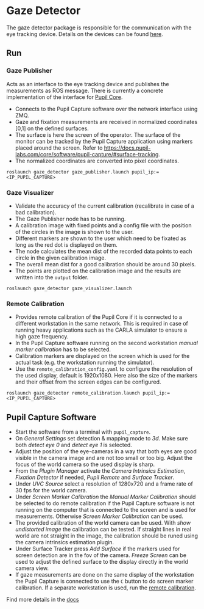 # Gaze Detector

The gaze detector package is responsible for the communication with the eye tracking device. Details on the devices can be found [here](https://gitlab.lrz.de/teleop/env-setup/wikis/eye-tracking).

## Run

### Gaze Publisher

Acts as an interface to the eye tracking device and publishes the measurements as ROS message. There is currently a concrete implementation of the interface for [Pupil Core](https://pupil-labs.com).

* Connects to the Pupil Capture software over the network interface using ZMQ.
* Gaze and fixation measurements are received in normalized coordinates [0,1] on the defined surfaces.
* The surface is here the screen of the operator. The surface of the monitor can be tracked by the Pupil Capture application using markers placed around the screen. Refer to https://docs.pupil-labs.com/core/software/pupil-capture/#surface-tracking.
* The normalized coordinates are converted into pixel coordinates.

```shell
roslaunch gaze_detector gaze_publisher.launch pupil_ip:=<IP_PUPIL_CAPTURE>
```

### Gaze Visualizer

* Validate the accuracy of the current calibration (recalibrate in case of a bad calibration).
* The Gaze Publisher node has to be running.
* A calibration image with fixed points and a config file with the position of the circles in the image is shown to the user.
* Different markers are shown to the user which need to be fixated as long as the red dot is displayed on them.
* The node calculates the mean dist of the recorded data points to each circle in the given calibration image.
* The overall mean dist for a good calibration should be around 30 pixels.
* The points are plotted on the calibration image and the results are written into the `output` folder.

```shell
roslaunch gaze_detector gaze_visualizer.launch
```

### Remote Calibration

* Provides remote calibration of the Pupil Core if it is connected to a different workstation in the same network. This is required in case of running heavy applications such as the CARLA simulator to ensure a high gaze frequency.
* In the Pupil Capture software running on the second workstation *manual marker calibration* has to be selected.
* Calibration markers are displayed on the screen which is used for the actual task (e.g. the workstation running the simulator).
* Use the `remote_calibration_config.yaml` to configure the resolution of the used display, default is 1920x1080. Here also the size of the markers and their offset from the screen edges can be configured.

```shell
roslaunch gaze_detector remote_calibration.launch pupil_ip:=<IP_PUPIL_CAPTURE>
```

## Pupil Capture Software

* Start the software from a terminal with `pupil_capture`.
* On *General Settings* set detection & mapping mode to *3d*. Make sure both *detect eye 0* and *detect eye 1* is selected.
* Adjust the position of the eye-cameras in a way that both eyes are good visible in the camera image and are not too small or too big. Adjust the focus of the world camera so the used display is sharp.
* From the *Plugin Manager* activate the *Camera Intrinsics Estimation*, *Fixation Detector* if needed, *Pupil Remote* and *Surface Tracker*.
* Under *UVC Source* select a resolution of 1280x720 and a frame rate of 30 fps for the world camera.
* Under *Screen Marker Calibration* the *Manual Marker Calibration* should be selected to do remote calibration if the Pupil Capture software is not running on the computer that is connected to the screen and is used for measurements. Otherwise *Screen Marker Calibration* can be used.
* The provided calibration of the world camera can be used. With *show undistorted image* the calibration can be tested. If straight lines in real world are not straight in the image, the calibration should be runed using the camera intrinsics estimation plugin.
* Under Surface Tracker press *Add Surface* if the markers used for screen detection are in the fov of the camera. *Freeze Screen* can be used to adjust the defined surface to the display directly in the world camera view.
* If gaze measurements are done on the same display of the workstation the Pupil Capture is connected to use the `C` button to do screen marker calibration. If a separate workstation is used, run the [remote calibration](remote-calibration).

Find more details in the [docs](https://docs.pupil-labs.com/core/software/pupil-capture/)
